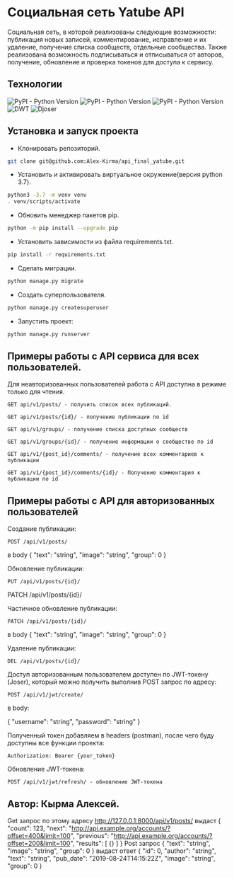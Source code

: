 # Социальная сеть Yatube API
Социальная сеть, в которой реализованы следующие возможности: публикация новых записей, комментирование, исправление и их удаление, получение списка сообществ, отдельные сообщества. Также реализована возможность подписываться и отписываться от авторов, получение, обновление и проверка токенов для доступа к сервису.

## Технологии
![PyPI - Python Version](https://img.shields.io/pypi/pyversions/P?color=brightgreen&label=Pyton)
![PyPI - Python Version](https://img.shields.io/badge/Django-3.2-brightgreen)
![PyPI - Python Version](https://img.shields.io/badge/Django%20Rest%20Framework-brightgreen)
![DWT](https://img.shields.io/badge/JWT-%20brightgreen)
![Djoser](https://img.shields.io/badge/Djoser-%20brightgreen)


## Установка и запуск проекта

+ Клонировать репозиторий.
```bash
git clone git@github.com:Alex-Kirma/api_final_yatube.git
```
+ Установить и активировать виртуальное окружение(версия python 3.7).
```bash
python3 -3.7 -m venv venv
. venv/scripts/activate
```
+ Обновить менеджер пакетов pip.
```bash
python -m pip install --upgrade pip
```
+ Установить зависимости из файла requirements.txt.
```bash
pip install -r requirements.txt
```
+ Сделать миграции.
```bash
python manage.py migrate
```
+ Создать суперпользователя.
```bash
python manage.py createsuperuser
```
+ Запустить проект:
```bash
python manage.py runserver
```
## Примеры работы с API сервиса для всех пользователей.
Для неавторизованных пользователей работа с API доступна в режиме только для чтения.
```
GET api/v1/posts/ - получить список всех публикаций.

GET api/v1/posts/{id}/ - получение публикации по id

GET api/v1/groups/ - получение списка доступных сообществ

GET api/v1/groups/{id}/ - получение информации о сообществе по id

GET api/v1/{post_id}/comments/ - получение всех комментариев к публикации

GET api/v1/{post_id}/comments/{id}/ - Получение комментария к публикации по id
```
## Примеры работы с API для авторизованных пользователей
Создание публикации:
```
POST /api/v1/posts/
```
в body { "text": "string", "image": "string", "group": 0 }

Обновление публикации:
```
PUT /api/v1/posts/{id}/
```
PATCH /api/v1/posts/{id}/

Частичное обновление публикации:

```
PATCH /api/v1/posts/{id}/
```
в body { "text": "string", "image": "string", "group": 0 }

Удаление публикации:
```
DEL /api/v1/posts/{id}/
```
Доступ авторизованным пользователем доступен по JWT-токену (Joser), который можно получить выполнив POST запрос по адресу:
```
POST /api/v1/jwt/create/
```
в body:

{
"username": "string",
"password": "string"
}

Полученный токен добавляем в headers (postman), после чего буду доступны все функции проекта:

```
Authorization: Bearer {your_token}
```
Обновление JWT-токена:

```
POST /api/v1/jwt/refresh/ - обновление JWT-токена
```

## Автор: Кырма Алексей.




 Get запрос по этому адресу http://127.0.0.1:8000/api/v1/posts/ выдаст { "count": 123, "next": "http://api.example.org/accounts/?offset=400&limit=100", "previous": "http://api.example.org/accounts/?offset=200&limit=100", "results": [ {} ] } Post запрос { "text": "string", "image": "string", "group": 0 } выдаст ответ { "id": 0, "author": "string", "text": "string", "pub_date": "2019-08-24T14:15:22Z", "image": "string", "group": 0 }
